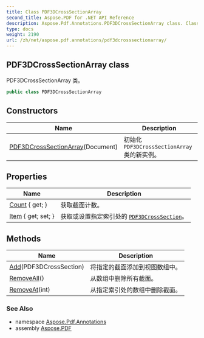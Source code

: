 ```yaml
---
title: Class PDF3DCrossSectionArray
second_title: Aspose.PDF for .NET API Reference
description: Aspose.Pdf.Annotations.PDF3DCrossSectionArray class. Class PDF3DCrossSectionArray
type: docs
weight: 2190
url: /zh/net/aspose.pdf.annotations/pdf3dcrosssectionarray/
---
```

## PDF3DCrossSectionArray class

PDF3DCrossSectionArray 类。

```csharp
public class PDF3DCrossSectionArray
```

## Constructors

| Name | Description |
| --- | --- |
| [PDF3DCrossSectionArray](pdf3dcrosssectionarray/)(Document) | 初始化 `PDF3DCrossSectionArray` 类的新实例。 |

## Properties

| Name | Description |
| --- | --- |
| [Count](../../aspose.pdf.annotations/pdf3dcrosssectionarray/count/) { get; } | 获取截面计数。 |
| [Item](../../aspose.pdf.annotations/pdf3dcrosssectionarray/item/) { get; set; } | 获取或设置指定索引处的 [`PDF3DCrossSection`](../pdf3dcrosssection/)。 |

## Methods

| Name | Description |
| --- | --- |
| [Add](../../aspose.pdf.annotations/pdf3dcrosssectionarray/add/)(PDF3DCrossSection) | 将指定的截面添加到视图数组中。 |
| [RemoveAll](../../aspose.pdf.annotations/pdf3dcrosssectionarray/removeall/)() | 从数组中删除所有截面。 |
| [RemoveAt](../../aspose.pdf.annotations/pdf3dcrosssectionarray/removeat/)(int) | 从指定索引处的数组中删除截面。 |

### See Also

* namespace [Aspose.Pdf.Annotations](../../aspose.pdf.annotations/)
* assembly [Aspose.PDF](../../)
